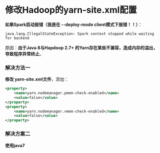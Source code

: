 修改Hadoop的yarn-site.xml配置
=================================================================================
**如果Spark启动报错（我是在 --deploy-mode client模式下报错！！）**：
```
java.lang.IllegalStateException: Spark context stopped while waiting for backend
```
原因：**由于Java 8与Hapdoop 2.7+ 的Yarn存在某些不兼容，造成内存的溢出，导致程序异常终止**。

### 解决方法一
**修改 yarn-site.xml文件**，添加：
```xml
<property>
    <name>yarn.nodemanager.pmem-check-enabled</name>
    <value>false</value>
</property>
<property>
    <name>yarn.nodemanager.vmem-check-enabled</name>
    <value>false</value>
</property>
```

### 解决方案二
**使用java7**
